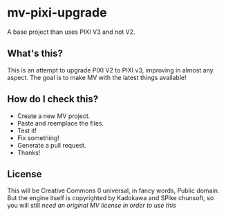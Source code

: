 # mv-pixi-upgrade
A base project than uses PIXI V3 and not V2.

## What's this?

This is an attempt to upgrade PIXI V2 to PIXI v3, improving in almost any aspect.
The goal is to make MV with the latest things available!

## How do I check this?

* Create a new MV project.
* Paste and reemplace the files.
* Test it!
* Fix something!
* Generate a pull request.
* Thanks!

## License

This will be Creative Commons 0 universal, in fancy words, Public domain.
But the engine itself is copyrighted by Kadokawa and SPike chunsoft, so you will still *need an original MV license in order to use this*
